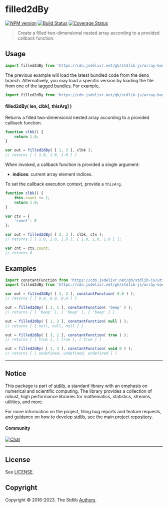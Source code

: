 <!--

@license Apache-2.0

Copyright (c) 2023 The Stdlib Authors.

Licensed under the Apache License, Version 2.0 (the "License");
you may not use this file except in compliance with the License.
You may obtain a copy of the License at

   http://www.apache.org/licenses/LICENSE-2.0

Unless required by applicable law or agreed to in writing, software
distributed under the License is distributed on an "AS IS" BASIS,
WITHOUT WARRANTIES OR CONDITIONS OF ANY KIND, either express or implied.
See the License for the specific language governing permissions and
limitations under the License.

-->

# filled2dBy

[![NPM version][npm-image]][npm-url] [![Build Status][test-image]][test-url] [![Coverage Status][coverage-image]][coverage-url] <!-- [![dependencies][dependencies-image]][dependencies-url] -->

> Create a filled two-dimensional nested array according to a provided callback function.

<!-- Section to include introductory text. Make sure to keep an empty line after the intro `section` element and another before the `/section` close. -->

<section class="intro">

</section>

<!-- /.intro -->

<!-- Package usage documentation. -->



<section class="usage">

## Usage

```javascript
import filled2dBy from 'https://cdn.jsdelivr.net/gh/stdlib-js/array-base-filled2d-by@deno/mod.js';
```
The previous example will load the latest bundled code from the deno branch. Alternatively, you may load a specific version by loading the file from one of the [tagged bundles](https://github.com/stdlib-js/array-base-filled2d-by/tags). For example,

```javascript
import filled2dBy from 'https://cdn.jsdelivr.net/gh/stdlib-js/array-base-filled2d-by@v0.0.1-deno/mod.js';
```

#### filled2dBy( len, clbk\[, thisArg] )

Returns a filled two-dimensional nested array according to a provided callback function.

```javascript
function clbk() {
    return 1.0;
}

var out = filled2dBy( [ 1, 3 ], clbk );
// returns [ [ 1.0, 1.0, 1.0 ] ]
```

When invoked, a callback function is provided a single argument:

-   **indices**: current array element indices.

To set the callback execution context, provide a `thisArg`.

<!-- eslint-disable no-invalid-this -->

```javascript
function clbk() {
    this.count += 1;
    return 1.0;
}

var ctx = {
    'count': 0
};

var out = filled2dBy( [ 2, 3 ], clbk, ctx );
// returns [ [ 1.0, 1.0, 1.0 ], [ 1.0, 1.0, 1.0 ] ];

var cnt = ctx.count;
// returns 6
```

</section>

<!-- /.usage -->

<!-- Package usage notes. Make sure to keep an empty line after the `section` element and another before the `/section` close. -->

<section class="notes">

</section>

<!-- /.notes -->

<!-- Package usage examples. -->

<section class="examples">

## Examples

<!-- eslint no-undef: "error" -->

```javascript
import constantFunction from 'https://cdn.jsdelivr.net/gh/stdlib-js/utils-constant-function@deno/mod.js';
import filled2dBy from 'https://cdn.jsdelivr.net/gh/stdlib-js/array-base-filled2d-by@deno/mod.js';

var out = filled2dBy( [ 1, 3 ], constantFunction( 0.0 ) );
// returns [ [ 0.0, 0.0, 0.0 ] ]

out = filled2dBy( [ 3, 1 ], constantFunction( 'beep' ) );
// returns [ [ 'beep' ], [ 'beep' ], [ 'beep' ] ]

out = filled2dBy( [ 1, 3 ], constantFunction( null ) );
// returns [ [ null, null, null ] ]

out = filled2dBy( [ 3, 1 ], constantFunction( true ) );
// returns [ [ true ], [ true ], [ true ] ]

out = filled2dBy( [ 1, 3 ], constantFunction( void 0 ) );
// returns [ [ undefined, undefined, undefined ] ]
```

</section>

<!-- /.examples -->

<!-- Section to include cited references. If references are included, add a horizontal rule *before* the section. Make sure to keep an empty line after the `section` element and another before the `/section` close. -->

<section class="references">

</section>

<!-- /.references -->

<!-- Section for related `stdlib` packages. Do not manually edit this section, as it is automatically populated. -->

<section class="related">

</section>

<!-- /.related -->

<!-- Section for all links. Make sure to keep an empty line after the `section` element and another before the `/section` close. -->


<section class="main-repo" >

* * *

## Notice

This package is part of [stdlib][stdlib], a standard library with an emphasis on numerical and scientific computing. The library provides a collection of robust, high performance libraries for mathematics, statistics, streams, utilities, and more.

For more information on the project, filing bug reports and feature requests, and guidance on how to develop [stdlib][stdlib], see the main project [repository][stdlib].

#### Community

[![Chat][chat-image]][chat-url]

---

## License

See [LICENSE][stdlib-license].


## Copyright

Copyright &copy; 2016-2023. The Stdlib [Authors][stdlib-authors].

</section>

<!-- /.stdlib -->

<!-- Section for all links. Make sure to keep an empty line after the `section` element and another before the `/section` close. -->

<section class="links">

[npm-image]: http://img.shields.io/npm/v/@stdlib/array-base-filled2d-by.svg
[npm-url]: https://npmjs.org/package/@stdlib/array-base-filled2d-by

[test-image]: https://github.com/stdlib-js/array-base-filled2d-by/actions/workflows/test.yml/badge.svg?branch=v0.0.1
[test-url]: https://github.com/stdlib-js/array-base-filled2d-by/actions/workflows/test.yml?query=branch:v0.0.1

[coverage-image]: https://img.shields.io/codecov/c/github/stdlib-js/array-base-filled2d-by/main.svg
[coverage-url]: https://codecov.io/github/stdlib-js/array-base-filled2d-by?branch=main

<!--

[dependencies-image]: https://img.shields.io/david/stdlib-js/array-base-filled2d-by.svg
[dependencies-url]: https://david-dm.org/stdlib-js/array-base-filled2d-by/main

-->

[chat-image]: https://img.shields.io/gitter/room/stdlib-js/stdlib.svg
[chat-url]: https://app.gitter.im/#/room/#stdlib-js_stdlib:gitter.im

[stdlib]: https://github.com/stdlib-js/stdlib

[stdlib-authors]: https://github.com/stdlib-js/stdlib/graphs/contributors

[umd]: https://github.com/umdjs/umd
[es-module]: https://developer.mozilla.org/en-US/docs/Web/JavaScript/Guide/Modules

[deno-url]: https://github.com/stdlib-js/array-base-filled2d-by/tree/deno
[umd-url]: https://github.com/stdlib-js/array-base-filled2d-by/tree/umd
[esm-url]: https://github.com/stdlib-js/array-base-filled2d-by/tree/esm
[branches-url]: https://github.com/stdlib-js/array-base-filled2d-by/blob/main/branches.md

[stdlib-license]: https://raw.githubusercontent.com/stdlib-js/array-base-filled2d-by/main/LICENSE

</section>

<!-- /.links -->
